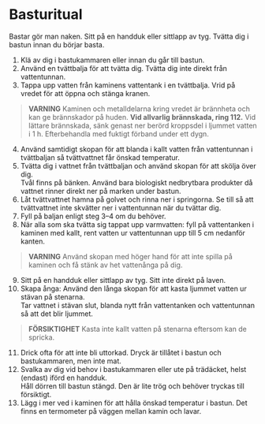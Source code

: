 # Basturitual

Bastar gör man naken. Sitt på en handduk eller sittlapp av tyg. Tvätta dig i bastun innan du börjar basta.

1. Klä av dig i bastukammaren eller innan du går till bastun. 
2. Använd en tvättbalja för att tvätta dig. Tvätta dig inte direkt från vattentunnan.
3. Tappa upp vatten från kaminens vattentank i en tvättbalja. Vrid på vredet för att öppna och stänga kranen.
> **VARNING** Kaminen och metalldelarna kring vredet är brännheta och kan ge brännskador på huden. **Vid allvarlig brännskada, ring 112.** Vid lättare brännskada, sänk genast ner berörd kroppsdel i ljummet vatten i 1 h. Efterbehandla med fuktigt förband under ett dygn.

4. Använd samtidigt skopan för att blanda i kallt vatten från vattentunnan i tvättbaljan så tvättvattnet får önskad temperatur.
5. Tvätta dig i vattnet från tvättbaljan och använd skopan för att skölja över dig.<br>Tvål finns på bänken. Använd bara biologiskt nedbrytbara produkter då vattnet rinner direkt ner på marken under bastun.
6. Låt tvättvattnet hamna på golvet och rinna ner i springorna. Se till så att tvättvattnet inte skvätter ner i vattentunnan när du tvättar dig.
7. Fyll på baljan enligt steg 3–4 om du behöver.
8. När alla som ska tvätta sig tappat upp varmvatten: fyll på vattentanken i kaminen med kallt, rent vatten ur vattentunnan upp till 5 cm nedanför kanten.
> **VARNING** Använd skopan med höger hand för att inte spilla på kaminen och få stänk av het vattenånga på dig.

9. Sitt på en handduk eller sittlapp av tyg. Sitt inte direkt på laven.
10. Skapa ånga: Använd den långa skopan för att kasta ljummet vatten ur stävan på stenarna.<br>Tar vattnet i stävan slut, blanda nytt från vattentanken och vattentunnan så att det blir ljummet.
> **FÖRSIKTIGHET** Kasta inte kallt vatten på stenarna eftersom kan de spricka.

11. Drick ofta för att inte bli uttorkad. Dryck är tillåtet i bastun och bastukammaren, men inte mat.
12. Svalka av dig vid behov i bastukammaren eller ute på trädäcket, helst (endast) iförd en handduk.<br>Håll dörren till bastun stängd. Den är lite trög och behöver tryckas till försiktigt.
13. Lägg i mer ved i kaminen för att hålla önskad temperatur i bastun. Det finns en termometer på väggen mellan kamin och lavar.